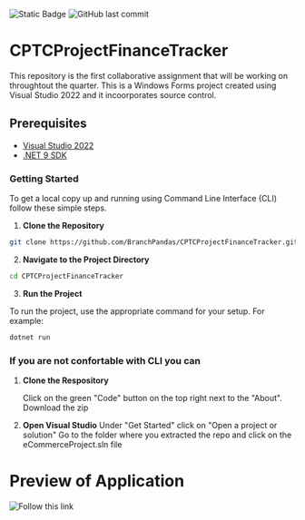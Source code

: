 ![Static Badge](https://img.shields.io/badge/Work_in_Progress-8A2BE2)
![GitHub last commit](https://img.shields.io/github/last-commit/BranchPandas/CPTCProjectFinanceTracker)

# CPTCProjectFinanceTracker
This repository is the first collaborative assignment that will be working on throughtout the quarter. 
This is a Windows Forms project created using Visual Studio 2022 and it incoorporates source control.

## Prerequisites
- [Visual Studio 2022](https://visualstudio.microsoft.com/vs/)
- [.NET 9 SDK](https://dotnet.microsoft.com/en-us/download/dotnet/9.0)

### Getting Started
To get a local copy up and running using Command Line Interface (CLI) follow these simple steps.

1. **Clone the Repository**

```sh
git clone https://github.com/BranchPandas/CPTCProjectFinanceTracker.git
```

2. **Navigate to the Project Directory**

```sh
cd CPTCProjectFinanceTracker
```

3. **Run the Project**

To run the project, use the appropriate command for your setup. For example:

```sh
dotnet run
```

### If you are not confortable with CLI you can 

1. **Clone the Respository**
   
   Click on the green "Code" button on the top right next to the "About".
   Download the zip
   
3. **Open Visual Studio**
      Under "Get Started" click on "Open a project or solution"
      Go to the folder where you extracted the repo and click on the eCommerceProject.sln file


# Preview of Application

![Follow this link](./demos/app-walkthrough-_1_.gif)


